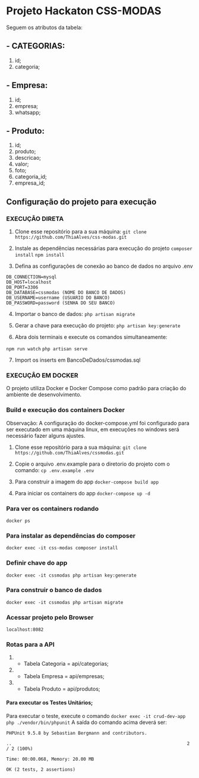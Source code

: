 # Projeto Hackaton CSS-MODAS

Seguem os atributos da tabela:

## - CATEGORIAS:
1. id;
2. categoria;

## - Empresa:
1. id;
2. empresa;
3. whatsapp;

## - Produto:
1. id;
2. produto;
3. descricao;
4. valor;
5. foto;
6. categoria_id;
7. empresa_id;


## Configuração do projeto para execução


### EXECUÇÂO DIRETA

1) Clone esse repositório para a sua máquina:
```git clone https://github.com/ThiaAlves/css-modas.git```

2) Instale as dependências necessárias para execução do projeto
```composer install```
```npm install```

3) Defina as configurações de conexão ao banco de dados no arquivo .env
```
DB_CONNECTION=mysql
DB_HOST=localhost
DB_PORT=3306
DB_DATABASE=cssmodas (NOME DO BANCO DE DADOS)
DB_USERNAME=username (USUARIO DO BANCO)
DB_PASSWORD=password (SENHA DO SEU BANCO)
```
4) Importar o banco de dados:
```php artisan migrate```

5) Gerar a chave para execução do projeto:
```php artisan key:generate```

6) Abra dois terminais e execute os comandos simultaneamente:

```npm run watch```
```php artisan serve```

7) Import os inserts em BancoDeDados/cssmodas.sql
 
 
### EXECUÇÂO EM DOCKER
O projeto utiliza Docker e Docker Compose como padrão para criação do ambiente de desenvolvimento.

### Build e execução dos containers Docker
Observação: A configuração do docker-compose.yml foi configurado para ser executado 
em uma máquina linux, em execuções no windows será necessário fazer alguns ajustes.

1) Clone esse repositório para a sua máquina:
```git clone https://github.com/ThiaAlves/cssmodas.git```

2) Copie o arquivo .env.example para o diretorio do projeto com o comando:
```cp .env.example .env```

3) Para construir a imagem do app
```docker-compose build app```

4) Para iniciar os containers do app
```docker-compose up -d```

### Para ver os containers rodando
```docker ps```

### Para instalar as dependências do composer
```docker exec -it css-modas composer install```

### Definir chave do app
```docker exec -it cssmodas php artisan key:generate```

### Para construir o banco de dados
```docker exec -it cssmodas php artisan migrate```

### Acessar projeto pelo Browser
```localhost:8082```


### Rotas para a API

1) - Tabela Categoria = api/categorias;
2) - Tabela Empresa = api/empresas;
3) - Tabela Produto = api/produtos;



#### Para executar os Testes Unitários;
Para executar o teste, execute o comando ```docker exec -it crud-dev-app php ./vendor/bin/phpunit``` 
A saída do comando acima deverá ser:
```
PHPUnit 9.5.8 by Sebastian Bergmann and contributors.

..                                                                  2 / 2 (100%)

Time: 00:00.068, Memory: 20.00 MB

OK (2 tests, 2 assertions)
```
